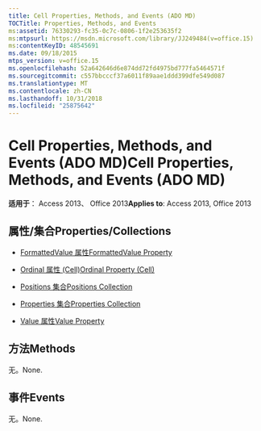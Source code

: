 ```yaml
---
title: Cell Properties, Methods, and Events (ADO MD)
TOCTitle: Properties, Methods, and Events
ms:assetid: 76330293-fc35-0c7c-0806-1f2e253635f2
ms:mtpsurl: https://msdn.microsoft.com/library/JJ249484(v=office.15)
ms:contentKeyID: 48545691
ms.date: 09/18/2015
mtps_version: v=office.15
ms.openlocfilehash: 52a642646d6e874dd72fd4975bd777fa5464571f
ms.sourcegitcommit: c557bbcccf37a6011f89aae1ddd399dfe549d087
ms.translationtype: MT
ms.contentlocale: zh-CN
ms.lasthandoff: 10/31/2018
ms.locfileid: "25875642"
---
```

# <a name="cell-properties-methods-and-events-ado-md"></a><span data-ttu-id="edd13-102">Cell Properties, Methods, and Events (ADO MD)</span><span class="sxs-lookup"><span data-stu-id="edd13-102">Cell Properties, Methods, and Events (ADO MD)</span></span>

<span data-ttu-id="edd13-103">**适用于**： Access 2013、 Office 2013</span><span class="sxs-lookup"><span data-stu-id="edd13-103">**Applies to**: Access 2013, Office 2013</span></span>

## <a name="propertiescollections"></a><span data-ttu-id="edd13-104">属性/集合</span><span class="sxs-lookup"><span data-stu-id="edd13-104">Properties/Collections</span></span>

- [<span data-ttu-id="edd13-105">FormattedValue 属性</span><span class="sxs-lookup"><span data-stu-id="edd13-105">FormattedValue Property</span></span>](formattedvalue-property-ado-md.md)

- [<span data-ttu-id="edd13-106">Ordinal 属性 (Cell)</span><span class="sxs-lookup"><span data-stu-id="edd13-106">Ordinal Property (Cell)</span></span>](ordinal-property-ado-md-cell.md)

- [<span data-ttu-id="edd13-107">Positions 集合</span><span class="sxs-lookup"><span data-stu-id="edd13-107">Positions Collection</span></span>](positions-collection-ado-md.md)

- [<span data-ttu-id="edd13-108">Properties 集合</span><span class="sxs-lookup"><span data-stu-id="edd13-108">Properties Collection</span></span>](properties-collection-ado.md)

- [<span data-ttu-id="edd13-109">Value 属性</span><span class="sxs-lookup"><span data-stu-id="edd13-109">Value Property</span></span>](value-property-ado-md.md)

## <a name="methods"></a><span data-ttu-id="edd13-110">方法</span><span class="sxs-lookup"><span data-stu-id="edd13-110">Methods</span></span>

<span data-ttu-id="edd13-111">无。</span><span class="sxs-lookup"><span data-stu-id="edd13-111">None.</span></span>

## <a name="events"></a><span data-ttu-id="edd13-112">事件</span><span class="sxs-lookup"><span data-stu-id="edd13-112">Events</span></span>

<span data-ttu-id="edd13-113">无。</span><span class="sxs-lookup"><span data-stu-id="edd13-113">None.</span></span>

